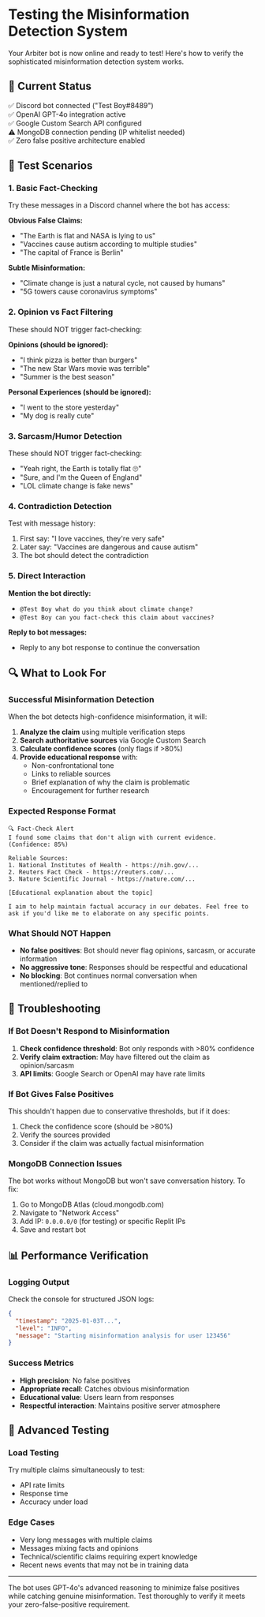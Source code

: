 # Testing the Misinformation Detection System

Your Arbiter bot is now online and ready to test! Here's how to verify the sophisticated misinformation detection system works.

## 🎯 Current Status
✅ Discord bot connected ("Test Boy#8489")  
✅ OpenAI GPT-4o integration active  
✅ Google Custom Search API configured  
⚠️ MongoDB connection pending (IP whitelist needed)  
✅ Zero false positive architecture enabled  

## 🧪 Test Scenarios

### 1. Basic Fact-Checking
Try these messages in a Discord channel where the bot has access:

**Obvious False Claims:**
- "The Earth is flat and NASA is lying to us"
- "Vaccines cause autism according to multiple studies"
- "The capital of France is Berlin"

**Subtle Misinformation:**
- "Climate change is just a natural cycle, not caused by humans"
- "5G towers cause coronavirus symptoms"

### 2. Opinion vs Fact Filtering
These should NOT trigger fact-checking:

**Opinions (should be ignored):**
- "I think pizza is better than burgers"
- "The new Star Wars movie was terrible"
- "Summer is the best season"

**Personal Experiences (should be ignored):**
- "I went to the store yesterday"
- "My dog is really cute"

### 3. Sarcasm/Humor Detection
These should NOT trigger fact-checking:

- "Yeah right, the Earth is totally flat 🙄"
- "Sure, and I'm the Queen of England"
- "LOL climate change is fake news"

### 4. Contradiction Detection
Test with message history:

1. First say: "I love vaccines, they're very safe"
2. Later say: "Vaccines are dangerous and cause autism"
3. The bot should detect the contradiction

### 5. Direct Interaction
**Mention the bot directly:**
- `@Test Boy what do you think about climate change?`
- `@Test Boy can you fact-check this claim about vaccines?`

**Reply to bot messages:**
- Reply to any bot response to continue the conversation

## 🔍 What to Look For

### Successful Misinformation Detection
When the bot detects high-confidence misinformation, it will:

1. **Analyze the claim** using multiple verification steps
2. **Search authoritative sources** via Google Custom Search
3. **Calculate confidence scores** (only flags if >80%)
4. **Provide educational response** with:
   - Non-confrontational tone
   - Links to reliable sources
   - Brief explanation of why the claim is problematic
   - Encouragement for further research

### Expected Response Format
```
🔍 Fact-Check Alert
I found some claims that don't align with current evidence. (Confidence: 85%)

Reliable Sources:
1. National Institutes of Health - https://nih.gov/...
2. Reuters Fact Check - https://reuters.com/...
3. Nature Scientific Journal - https://nature.com/...

[Educational explanation about the topic]

I aim to help maintain factual accuracy in our debates. Feel free to ask if you'd like me to elaborate on any specific points.
```

### What Should NOT Happen
- **No false positives**: Bot should never flag opinions, sarcasm, or accurate information
- **No aggressive tone**: Responses should be respectful and educational
- **No blocking**: Bot continues normal conversation when mentioned/replied to

## 🐛 Troubleshooting

### If Bot Doesn't Respond to Misinformation
1. **Check confidence threshold**: Bot only responds with >80% confidence
2. **Verify claim extraction**: May have filtered out the claim as opinion/sarcasm
3. **API limits**: Google Search or OpenAI may have rate limits

### If Bot Gives False Positives
This shouldn't happen due to conservative thresholds, but if it does:
1. Check the confidence score (should be >80%)
2. Verify the sources provided
3. Consider if the claim was actually factual misinformation

### MongoDB Connection Issues
The bot works without MongoDB but won't save conversation history. To fix:

1. Go to MongoDB Atlas (cloud.mongodb.com)
2. Navigate to "Network Access"
3. Add IP: `0.0.0.0/0` (for testing) or specific Replit IPs
4. Save and restart bot

## 📊 Performance Verification

### Logging Output
Check the console for structured JSON logs:
```json
{
  "timestamp": "2025-01-03T...",
  "level": "INFO", 
  "message": "Starting misinformation analysis for user 123456"
}
```

### Success Metrics
- **High precision**: No false positives
- **Appropriate recall**: Catches obvious misinformation
- **Educational value**: Users learn from responses
- **Respectful interaction**: Maintains positive server atmosphere

## 🚀 Advanced Testing

### Load Testing
Try multiple claims simultaneously to test:
- API rate limits
- Response time
- Accuracy under load

### Edge Cases
- Very long messages with multiple claims
- Messages mixing facts and opinions
- Technical/scientific claims requiring expert knowledge
- Recent news events that may not be in training data

---

The bot uses GPT-4o's advanced reasoning to minimize false positives while catching genuine misinformation. Test thoroughly to verify it meets your zero-false-positive requirement.